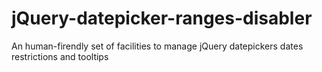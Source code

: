 jQuery-datepicker-ranges-disabler
=================================

An human-firendly set of facilities to manage jQuery datepickers dates restrictions and tooltips
